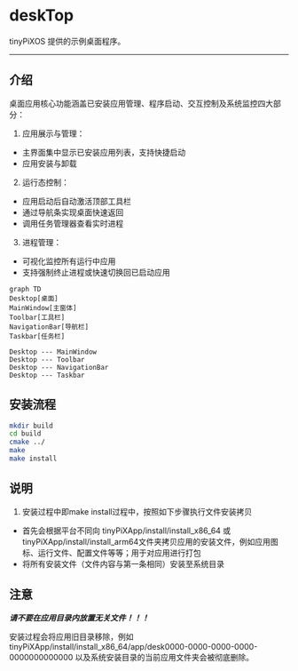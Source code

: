 
# deskTop

tinyPiXOS 提供的示例桌面程序。

---

## 介绍

桌面应用核心功能涵盖已安装应用管理、程序启动、交互控制及系统监控四大部分：

1. ​应用展示与管理​​：

- 主界面集中显示已安装应用列表，支持快捷启动
- 应用安装与卸载

2. ​运行态控制​​：

- 应用启动后自动激活​​顶部工具栏​​
- 通过​​导航条​​实现桌面快速返回
- 调用​​任务管理器​​查看实时进程

3. ​进程管理​​：

- 可视化监控所有运行中应用
- 支持强制终止进程或快速切换回已启动应用

```mermaid
graph TD
Desktop[桌面]
MainWindow[主窗体]
Toolbar[工具栏]
NavigationBar[导航栏]
Taskbar[任务栏]

Desktop --- MainWindow
Desktop --- Toolbar
Desktop --- NavigationBar
Desktop --- Taskbar
```

## 安装流程

```bash
mkdir build
cd build
cmake ../
make 
make install
```

## 说明

1. 安装过程中即make install过程中，按照如下步骤执行文件安装拷贝
  - 首先会根据平台不同向 tinyPiXApp/install/install_x86_64 或 tinyPiXApp/install/install_arm64文件夹拷贝应用的安装文件，例如应用图标、运行文件、配置文件等等；用于对应用进行打包
  - 将所有安装文件（文件内容与第一条相同）安装至系统目录

## 注意

***请不要在应用目录内放置无关文件！！！***

安装过程会将应用旧目录移除，例如 tinyPiXApp/install/install_x86_64/app/desk0000-0000-0000-0000-0000000000000 以及系统安装目录的当前应用文件夹会被彻底删除。